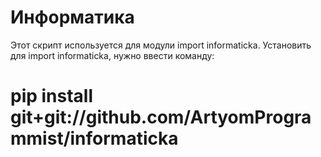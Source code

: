 # Информатика



Этот скрипт используется для модули import informaticka.
Установить для import informaticka, нужно ввести команду:

<h1>pip install git+git://github.com/ArtyomProgrammist/informaticka</h1>
